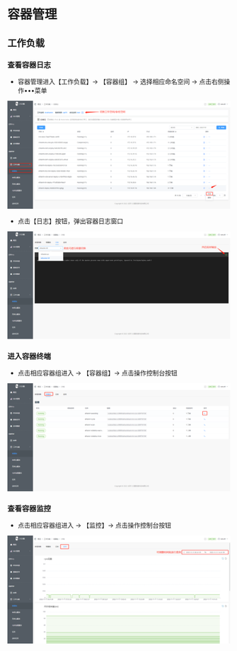 # 容器管理

## 工作负载

### 查看容器日志

- 容器管理进入【工作负载】→ 【容器组】 → 选择相应命名空间 → 点击右侧操作•••菜单

![](images\18.png)

- 点击【日志】按钮，弹出容器日志窗口

![](images\19.png)

### 进入容器终端

- 点击相应容器组进入 → 【容器组】→ 点击操作控制台按钮

![](images\21.png)

### 查看容器监控

- 点击相应容器组进入 → 【监控】→ 点击操作控制台按钮

![](images\22.png)